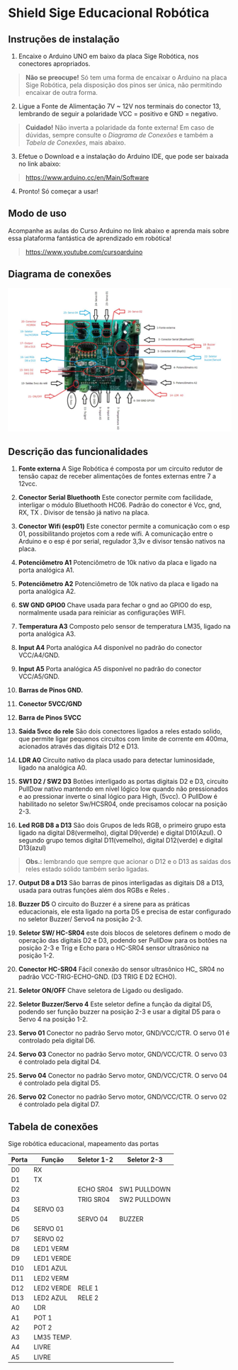 # Shield Sige Educacional Robótica

## Instruções de instalação

1. Encaixe o Arduino UNO em baixo da placa Sige Robótica, nos conectores apropriados.

> **Não se preocupe!** Só tem uma forma de encaixar o Arduino na placa Sige Robótica, pela disposição dos pinos ser única, não permitindo encaixar de outra forma.

2. Ligue a Fonte de Alimentação 7V ~ 12V nos terminais do conector 13, lembrando de seguir a polaridade VCC = positivo e GND = negativo.

> **Cuidado!** Não inverta a polaridade da fonte externa! Em caso de dúvidas, sempre consulte o *Diagrama de Conexões* e também a *Tabela de Conexões*, mais abaixo.

3. Efetue o Download e a instalação do Arduino IDE, que pode ser baixada no link abaixo:

> https://www.arduino.cc/en/Main/Software

4. Pronto! Só começar a usar! 

## Modo de uso

Acompanhe as aulas do Curso Arduino no link abaixo e aprenda mais sobre essa plataforma fantástica de aprendizado em robótica!

> https://www.youtube.com/cursoarduino 

## Diagrama de conexões

![](esquema_ligacoes.png)

## Descrição das funcionalidades

1. **Fonte externa** A Sige Robótica é composta por um circuito redutor de tensão capaz de receber alimentações de fontes externas entre 7 a 12vcc. 
 
2. **Conector Serial Bluethooth** Este conector permite com facilidade, interligar o módulo Bluethooth HC06. Padrão do conector é Vcc, gnd, RX, TX . Divisor de tensão já nativo na placa. 
 
3. **Conector Wifi (esp01)** Este conector permite a comunicação com o esp 01, possibilitando projetos com a rede wifi. A comunicação entre o Arduino e o esp é por serial, regulador 3,3v e divisor tensão nativos na placa. 
 
4. **Potenciômetro A1** Potenciômetro de 10k nativo da placa e ligado na porta analógica A1.
 
5. **Potenciômetro A2** Potenciômetro de 10k nativo da placa e ligado na porta analógica A2. 
 
6. **SW GND GPIO0** Chave usada para fechar o gnd ao GPIO0 do esp, normalmente usada para reiniciar as configurações WIFI.
 
7. **Temperatura A3** Composto pelo sensor de temperatura LM35,  ligado na porta analógica A3.  
 
8. **Input A4** Porta analógica A4 disponível no padrão do conector VCC/A4/GND.
 
9. **Input A5** Porta analógica A5 disponível no padrão do conector VCC/A5/GND. 
 
10. **Barras de Pinos GND.**
 
11. **Conector 5VCC/GND**
 
12. **Barra de Pinos 5VCC**
 
13. **Saída 5vcc do rele**  São dois conectores ligados a reles  estado solido, que permite ligar pequenos circuitos com limite de corrente em 400ma, acionados através das digitais D12 e D13.  
 
14. **LDR A0** Circuito nativo da placa usado para detectar luminosidade,  ligado na analógica A0.   
 
15. **SW1 D2 / SW2 D3** Botões interligado as portas digitais D2 e D3, circuito PullDow nativo mantendo em nível lógico low quando não pressionados e ao pressionar inverte o sinal lógico para High, (5vcc). O PullDow é habilitado no seletor Sw/HCSR04, onde precisamos colocar na posição 2-3. 
 
16. **Led RGB D8 a D13** São dois Grupos de leds RGB, o primeiro grupo esta ligado na digital D8(vermelho), digital D9(verde) e digital D10(Azul). O segundo grupo temos digital D11(vemelho), digital D12(verde) e digital D13(azul)   

> **Obs.:** lembrando que sempre que acionar o D12 e o D13 as saídas dos reles estado sólido também serão ligadas.
 
17. **Output D8 a D13** São barras de pinos interligadas as digitais D8 a D13, usada para outras funções além dos RGBs  e Reles . 
 
18. **Buzzer D5** O circuito do Buzzer é a sirene para as práticas educacionais, ele esta ligado na porta D5 e precisa de estar configurado no seletor Buzzer/ Servo4 na posição 2-3. 
 
 
19. **Seletor SW/ HC-SR04** este dois blocos de seletores definem o modo de operação das digitais D2 e D3, podendo ser PullDow para os botões na posição 2-3 e Trig e Echo para o HC-SR04 sensor ultrasônico na posição 1-2. 
 
20. **Conector HC-SR04**  Fácil conexão do sensor ultrasônico HC_ SR04 no padrão VCC-TRIG-ECHO-GND. (D3 TRIG E D2 ECHO). 

21. **Seletor  ON/OFF** Chave seletora de Ligado ou desligado.  
 
22. **Seletor Buzzer/Servo 4** Este seletor define a função da digital D5, podendo ser função buzzer na posição 2-3 e usar a digital D5 para o Servo 4 na posição 1-2. 
 
23. **Servo 01** Conector no padrão Servo motor, GND/VCC/CTR. O servo 01 é controlado pela digital D6. 
 
24. **Servo 03** Conector no padrão Servo motor, GND/VCC/CTR. O servo 03 é controlado pela digital D4. 
 
25. **Servo 04** Conector no padrão Servo motor, GND/VCC/CTR. O servo 04 é controlado pela digital D5. 
 
26. **Servo 02** Conector no padrão Servo motor, GND/VCC/CTR. O servo 02 é controlado pela digital D7. 

## Tabela de conexões

Sige robótica educacional, mapeamento das portas

| Porta | Função      | Seletor 1-2 | Seletor 2-3  |
| ----- | ----------- | ----------- | ------------ |
| D0    | RX          |             |              |
| D1    | TX          |             |              |
| D2    |             | ECHO SR04   | SW1 PULLDOWN |
| D3    |             | TRIG SR04   | SW2 PULLDOWN |
| D4    | SERVO 03    |             |              |
| D5    |             | SERVO 04    | BUZZER       |
| D6    | SERVO 01    |             |              |
| D7    | SERVO 02    |             |              |
| D8    | LED1 VERM   |             |              |
| D9    | LED1 VERDE  |             |              |
| D10   | LED1 AZUL   |             |              |
| D11   | LED2 VERM   |             |              |
| D12   | LED2 VERDE  | RELE 1      |              |
| D13   | LED2 AZUL   | RELE 2      |              |
| A0    | LDR         |             |              |
| A1    | POT 1       |             |              |
| A2    | POT 2       |             |              |
| A3    | LM35 TEMP.  |             |              |
| A4    | LIVRE       |             |              |
| A5    | LIVRE       |             |              |
